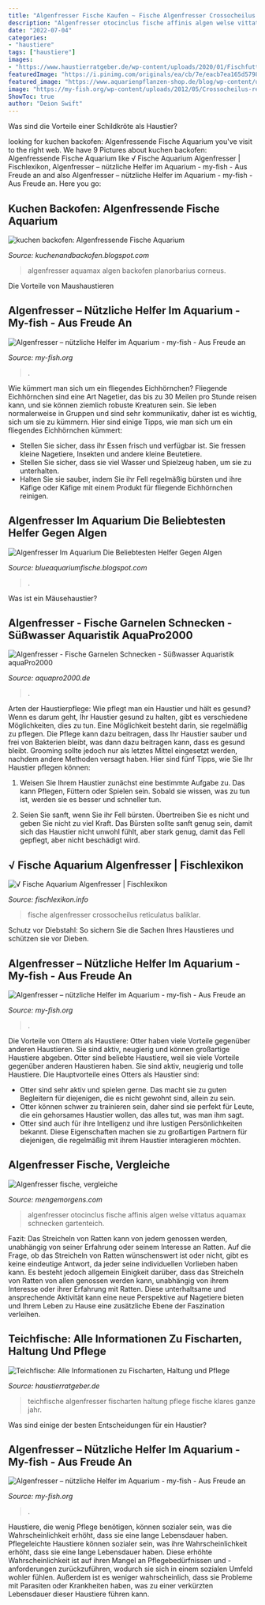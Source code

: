 ```yaml
---
title: "Algenfresser Fische Kaufen ~ Fische Algenfresser Crossocheilus Reticulatus Baliklar"
description: "Algenfresser otocinclus fische affinis algen welse vittatus aquamax schnecken gartenteich"
date: "2022-07-04"
categories:
- "haustiere"
tags: ["haustiere"]
images:
- "https://www.haustierratgeber.de/wp-content/uploads/2020/01/Fischfutter3-1-1-1024x680.jpg"
featuredImage: "https://i.pinimg.com/originals/ea/cb/7e/eacb7ea165d5798e07b409a591c28f23.jpg"
featured_image: "https://www.aquarienpflanzen-shop.de/blog/wp-content/uploads/2018/02/algenfresser-aquarium-1-850x550.jpg"
image: "https://my-fish.org/wp-content/uploads/2012/05/Crossocheilus-reticulatus-2.jpg"
ShowToc: true
author: "Deion Swift"
---
```



Was sind die Vorteile einer Schildkröte als Haustier?

	

		
looking for kuchen backofen: Algenfressende Fische Aquarium you've visit to the right web. We have 9 Pictures about kuchen backofen: Algenfressende Fische Aquarium like √ Fische Aquarium Algenfresser | Fischlexikon, Algenfresser – nützliche Helfer im Aquarium - my-fish - Aus Freude an and also Algenfresser – nützliche Helfer im Aquarium - my-fish - Aus Freude an. Here you go:
		
    
## Kuchen Backofen: Algenfressende Fische Aquarium

<img loading=lazy src="https://aquamax.de/files/aquamax/algen/aquarium/algenfresser/AlgenAQ_CRW_8501.jpg" onerror="this.onerror=null;this.src='https://tse4.mm.bing.net/th?id=OIP.SYnTOL1WuMAxIc19C7A67gHaE8&amp;pid=15.1';" alt="kuchen backofen: Algenfressende Fische Aquarium">

_Source: kuchenandbackofen.blogspot.com_

>algenfresser aquamax algen backofen planorbarius corneus. 

	

Die Vorteile von Maushaustieren

    
## Algenfresser – Nützliche Helfer Im Aquarium - My-fish - Aus Freude An

<img loading=lazy src="https://my-fish.org/wp-content/uploads/2012/03/27b-Otocinclus-vittatus-Quelle-Ingo-Seidel-FA-aquaglobal-1624x1080.jpg" onerror="this.onerror=null;this.src='https://tse4.mm.bing.net/th?id=OIP.g4rslNgMj5JgW3eztJ35oQHaE7&amp;pid=15.1';" alt="Algenfresser – nützliche Helfer im Aquarium - my-fish - Aus Freude an">

_Source: my-fish.org_

>. 

	

Wie kümmert man sich um ein fliegendes Eichhörnchen?
Fliegende Eichhörnchen sind eine Art Nagetier, das bis zu 30 Meilen pro Stunde reisen kann, und sie können ziemlich robuste Kreaturen sein. Sie leben normalerweise in Gruppen und sind sehr kommunikativ, daher ist es wichtig, sich um sie zu kümmern. Hier sind einige Tipps, wie man sich um ein fliegendes Eichhörnchen kümmert:
- Stellen Sie sicher, dass ihr Essen frisch und verfügbar ist. Sie fressen kleine Nagetiere, Insekten und andere kleine Beutetiere.
- Stellen Sie sicher, dass sie viel Wasser und Spielzeug haben, um sie zu unterhalten.
- Halten Sie sie sauber, indem Sie ihr Fell regelmäßig bürsten und ihre Käfige oder Käfige mit einem Produkt für fliegende Eichhörnchen reinigen.

    
## Algenfresser Im Aquarium Die Beliebtesten Helfer Gegen Algen

<img loading=lazy src="https://www.aquarienpflanzen-shop.de/blog/wp-content/uploads/2018/02/algenfresser-aquarium-1-850x550.jpg" onerror="this.onerror=null;this.src='https://tse1.mm.bing.net/th?id=OIP.UbQaDp4rjAI6x39ytwE3agHaEy&amp;pid=15.1';" alt="Algenfresser Im Aquarium Die Beliebtesten Helfer Gegen Algen">

_Source: blueaquariumfische.blogspot.com_

>. 

	

Was ist ein Mäusehaustier?

    
## Algenfresser - Fische Garnelen Schnecken - Süßwasser Aquaristik AquaPro2000

<img loading=lazy src="https://www.aquapro2000.de/media/catalog/category/Algen.jpg" onerror="this.onerror=null;this.src='https://tse2.mm.bing.net/th?id=OIP.CxGa2vvTWmhHYl4DE0YjogAAAA&amp;pid=15.1';" alt="Algenfresser - Fische Garnelen Schnecken - Süßwasser Aquaristik aquaPro2000">

_Source: aquapro2000.de_

>. 

	

Arten der Haustierpflege: Wie pflegt man ein Haustier und hält es gesund?
Wenn es darum geht, Ihr Haustier gesund zu halten, gibt es verschiedene Möglichkeiten, dies zu tun. Eine Möglichkeit besteht darin, sie regelmäßig zu pflegen. Die Pflege kann dazu beitragen, dass Ihr Haustier sauber und frei von Bakterien bleibt, was dann dazu beitragen kann, dass es gesund bleibt. Grooming sollte jedoch nur als letztes Mittel eingesetzt werden, nachdem andere Methoden versagt haben. Hier sind fünf Tipps, wie Sie Ihr Haustier pflegen können:
1) Weisen Sie Ihrem Haustier zunächst eine bestimmte Aufgabe zu. Das kann Pflegen, Füttern oder Spielen sein. Sobald sie wissen, was zu tun ist, werden sie es besser und schneller tun.

2) Seien Sie sanft, wenn Sie ihr Fell bürsten. Übertreiben Sie es nicht und geben Sie nicht zu viel Kraft. Das Bürsten sollte sanft genug sein, damit sich das Haustier nicht unwohl fühlt, aber stark genug, damit das Fell gepflegt, aber nicht beschädigt wird.

    
## √ Fische Aquarium Algenfresser | Fischlexikon

<img loading=lazy src="https://i.pinimg.com/originals/ea/cb/7e/eacb7ea165d5798e07b409a591c28f23.jpg" onerror="this.onerror=null;this.src='https://tse2.mm.bing.net/th?id=OIP.KgBhkJPvdPI8xJx57I-ktgHaFj&amp;pid=15.1';" alt="√ Fische Aquarium Algenfresser | Fischlexikon">

_Source: fischlexikon.info_

>fische algenfresser crossocheilus reticulatus baliklar. 

	

Schutz vor Diebstahl: So sichern Sie die Sachen Ihres Haustieres und schützen sie vor Dieben.

    
## Algenfresser – Nützliche Helfer Im Aquarium - My-fish - Aus Freude An

<img loading=lazy src="https://my-fish.org/wp-content/uploads/2012/05/Crossocheilus-latius.jpg" onerror="this.onerror=null;this.src='https://tse3.mm.bing.net/th?id=OIP.kwc6nTttsPnC0VeCsTo4lQHaFj&amp;pid=15.1';" alt="Algenfresser – nützliche Helfer im Aquarium - my-fish - Aus Freude an">

_Source: my-fish.org_

>. 

	

Die Vorteile von Ottern als Haustiere: Otter haben viele Vorteile gegenüber anderen Haustieren. Sie sind aktiv, neugierig und können großartige Haustiere abgeben.
Otter sind beliebte Haustiere, weil sie viele Vorteile gegenüber anderen Haustieren haben. Sie sind aktiv, neugierig und tolle Haustiere. Die Hauptvorteile eines Otters als Haustier sind:
- Otter sind sehr aktiv und spielen gerne. Das macht sie zu guten Begleitern für diejenigen, die es nicht gewohnt sind, allein zu sein.
- Otter können schwer zu trainieren sein, daher sind sie perfekt für Leute, die ein gehorsames Haustier wollen, das alles tut, was man ihm sagt.
- Otter sind auch für ihre Intelligenz und ihre lustigen Persönlichkeiten bekannt. Diese Eigenschaften machen sie zu großartigen Partnern für diejenigen, die regelmäßig mit ihrem Haustier interagieren möchten.

    
## Algenfresser Fische, Vergleiche

<img loading=lazy src="https://mengemorgens.com/bno/ub_BY4Kwxq4igVzCH8_L8wHaE8.jpg" onerror="this.onerror=null;this.src='https://tse3.mm.bing.net/th?id=OIP.jLVPKQSPZwoa4CRjSQoihgAAAA&amp;pid=15.1';" alt="Algenfresser fische, vergleiche">

_Source: mengemorgens.com_

>algenfresser otocinclus fische affinis algen welse vittatus aquamax schnecken gartenteich. 

	

Fazit: Das Streicheln von Ratten kann von jedem genossen werden, unabhängig von seiner Erfahrung oder seinem Interesse an Ratten.
Auf die Frage, ob das Streicheln von Ratten wünschenswert ist oder nicht, gibt es keine eindeutige Antwort, da jeder seine individuellen Vorlieben haben kann. Es besteht jedoch allgemein Einigkeit darüber, dass das Streicheln von Ratten von allen genossen werden kann, unabhängig von ihrem Interesse oder ihrer Erfahrung mit Ratten. Diese unterhaltsame und ansprechende Aktivität kann eine neue Perspektive auf Nagetiere bieten und Ihrem Leben zu Hause eine zusätzliche Ebene der Faszination verleihen.

    
## Teichfische: Alle Informationen Zu Fischarten, Haltung Und Pflege

<img loading=lazy src="https://www.haustierratgeber.de/wp-content/uploads/2020/01/Fischfutter3-1-1-1024x680.jpg" onerror="this.onerror=null;this.src='https://tse3.mm.bing.net/th?id=OIP.IJfR7n4oJ8adsm7068nz1QHaE6&amp;pid=15.1';" alt="Teichfische: Alle Informationen zu Fischarten, Haltung und Pflege">

_Source: haustierratgeber.de_

>teichfische algenfresser fischarten haltung pflege fische klares ganze jahr. 

	

Was sind einige der besten Entscheidungen für ein Haustier?

    
## Algenfresser – Nützliche Helfer Im Aquarium - My-fish - Aus Freude An

<img loading=lazy src="https://my-fish.org/wp-content/uploads/2012/05/Crossocheilus-reticulatus-2.jpg" onerror="this.onerror=null;this.src='https://tse2.mm.bing.net/th?id=OIP.cOksh4UbbICSChquIKyT1AHaE8&amp;pid=15.1';" alt="Algenfresser – nützliche Helfer im Aquarium - my-fish - Aus Freude an">

_Source: my-fish.org_

>. 

	

Haustiere, die wenig Pflege benötigen, können sozialer sein, was die Wahrscheinlichkeit erhöht, dass sie eine lange Lebensdauer haben.
Pflegeleichte Haustiere können sozialer sein, was ihre Wahrscheinlichkeit erhöht, dass sie eine lange Lebensdauer haben. Diese erhöhte Wahrscheinlichkeit ist auf ihren Mangel an Pflegebedürfnissen und -anforderungen zurückzuführen, wodurch sie sich in einem sozialen Umfeld wohler fühlen. Außerdem ist es weniger wahrscheinlich, dass sie Probleme mit Parasiten oder Krankheiten haben, was zu einer verkürzten Lebensdauer dieser Haustiere führen kann.

